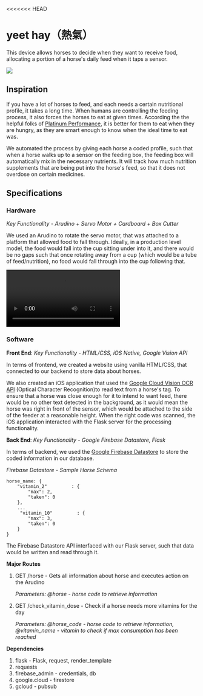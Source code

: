 <<<<<<< HEAD
# yeet hay（熱氣）

This device allows horses to decide when they want to receive food, allocating a portion of a horse's daily feed when it taps a sensor.

![](readme.png)

## Inspiration
If you have a lot of horses to feed, and each needs a certain nutritional profile, it takes a long time. When humans are controlling the feeding process, it also forces the horses to eat at given times. According the the helpful folks of [Platinum Performance](https://www.platinumperformance.com/horses), it is better for them to eat when they are hungry, as they are smart enough to know when the ideal time to eat was. 

We automated the process by giving each horse a coded profile, such that when a horse walks up to a sensor on the feeding box, the feeding box will automatically mix in the necessary nutrients. It will track how much nutrition supplements that are being put into the horse's feed, so that it does not overdose on certain medicines. 

## Specifications
### Hardware

*Key Functionality - Arudino + Servo Motor + Cardboard + Box Cutter*

We used an Arudino to rotate the servo motor, that was attached to a platform that allowed food to fall through. Ideally, in a production level model, the food would fall into the cup sitting under into it, and there would be no gaps such that once rotating away from a cup (which would be a tube of feed/nutrition), no food would fall through into the cup following that. 

![](readme.mp4)

### Software

**Front End**: *Key Functionality - HTML/CSS, iOS Native, Google Vision API*

In terms of frontend, we created a website using vanilla HTML/CSS, that connected to our backend to store data about horses. 

We also created an iOS application that used the [Google Cloud Vision OCR API](https://cloud.google.com/vision/) (Optical Character Recognition)to read text from a horse's tag. To ensure that a horse was close enough for it to intend to want feed, there would be no other text detected in the background, as it would mean the horse was right in front of the sensor, which would be attached to the side of the feeder at a reasonable height. When the right code was scanned, the iOS application interacted with the Flask server for the processing functionality. 

**Back End**: *Key Functionality - Google Firebase Datastore, Flask*

In terms of backend, we used the [Google Firebase Datastore](https://firebase.google.com/docs/database/) to store the coded information in our database. 

*Firebase Datastore - Sample Horse Schema*

    horse_name: {
	    "vitamin_2"         : {
	    	"max": 2,
	    	"taken": 0
	    },
	    ...
	   	 "vitamin_10"         : {
	    	"max": 3,
	    	"taken": 0
	    }
    }
    
The Firebase Datastore API interfaced with our Flask server, such that data would be written and read through it. 

**Major Routes**

1. GET /horse - Gets all information about horse and executes action on the Arudino

	*Parameters: @horse - horse code to retrieve information*

2. GET /check_vitamin_dose - Check if a horse needs more vitamins for the day

	*Parameters: @horse_code - horse code to retrieve information, @vitamin_name - vitamin to check if max consumption has been reached*
	
**Dependencies**

1. flask - Flask, request, render_template
2. requests
3. firebase_admin - credentials, db
4. google.cloud - firestore
5. gcloud - pubsub
